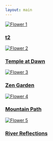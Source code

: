 ```yaml
---
layout: main
---
```

<div class="photo-gallery">
  <a href="/flowers/photo1/" class="photo-item">
    <img src="/assets/flower1.jpg" alt="Flower 1">
    <div class="photo-overlay">
      <h3>t2</h3>
    </div>
  </a>
  <a href="/flowers/photo2/" class="photo-item">
    <img src="/assets/flower2.jpg" alt="Flower 2">
    <div class="photo-overlay">
      <h3>Temple at Dawn</h3>
    </div>
  </a>
  <a href="/flowers/photo3/" class="photo-item">
    <img src="/assets/flower3.jpg" alt="Flower 3">
    <div class="photo-overlay">
      <h3>Zen Garden</h3>
    </div>
  </a>
  <a href="/flowers/photo4/" class="photo-item">
    <img src="/assets/flower4.jpg" alt="Flower 4">
    <div class="photo-overlay">
      <h3>Mountain Path</h3>
    </div>
  </a>
  <a href="/flowers/photo5/" class="photo-item">
    <img src="/assets/flowers.jpg" alt="Flower 5">
    <div class="photo-overlay">
      <h3>River Reflections</h3>
    </div>
  </a>
</div>


